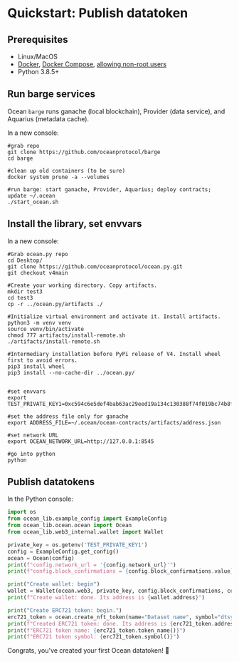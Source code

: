<!--
Copyright 2021 Ocean Protocol Foundation
SPDX-License-Identifier: Apache-2.0
-->

# Quickstart: Publish datatoken

## Prerequisites

-   Linux/MacOS
-   [Docker](https://docs.docker.com/engine/install/), [Docker Compose](https://docs.docker.com/compose/install/), [allowing non-root users](https://www.thegeekdiary.com/run-docker-as-a-non-root-user/)
-   Python 3.8.5+

## Run barge services

Ocean `barge` runs ganache (local blockchain), Provider (data service), and Aquarius (metadata cache).

In a new console:

```console
#grab repo
git clone https://github.com/oceanprotocol/barge
cd barge

#clean up old containers (to be sure)
docker system prune -a --volumes

#run barge: start ganache, Provider, Aquarius; deploy contracts; update ~/.ocean
./start_ocean.sh
```

## Install the library, set envvars

In a new console:

```console
#Grab ocean.py repo
cd Desktop/
git clone https://github.com/oceanprotocol/ocean.py.git
git checkout v4main

#Create your working directory. Copy artifacts.
mkdir test3
cd test3
cp -r ../ocean.py/artifacts ./

#Initialize virtual environment and activate it. Install artifacts.
python3 -m venv venv
source venv/bin/activate
chmod 777 artifacts/install-remote.sh
./artifacts/install-remote.sh

#Intermediary installation before PyPi release of V4. Install wheel first to avoid errors.
pip3 install wheel
pip3 install --no-cache-dir ../ocean.py/


#set envvars
export TEST_PRIVATE_KEY1=0xc594c6e5def4bab63ac29eed19a134c130388f74f019bc74b8f4389df2837a58

#set the address file only for ganache
export ADDRESS_FILE=~/.ocean/ocean-contracts/artifacts/address.json

#set network URL
export OCEAN_NETWORK_URL=http://127.0.0.1:8545

#go into python
python
```

## Publish datatokens

In the Python console:

```python
import os
from ocean_lib.example_config import ExampleConfig
from ocean_lib.ocean.ocean import Ocean
from ocean_lib.web3_internal.wallet import Wallet

private_key = os.getenv('TEST_PRIVATE_KEY1')
config = ExampleConfig.get_config()
ocean = Ocean(config)
print(f"config.network_url = '{config.network_url}'")
print(f"config.block_confirmations = {config.block_confirmations.value}")

print("Create wallet: begin")
wallet = Wallet(ocean.web3, private_key, config.block_confirmations, config.transaction_timeout)
print(f"Create wallet: done. Its address is {wallet.address}")

print("Create ERC721 token: begin.")
erc721_token = ocean.create_nft_token(name="Dataset name", symbol="dtsymbol", from_wallet=wallet, token_uri="https://oceanprotocol.com/nft/")
print(f"Created ERC721 token: done. Its address is {erc721_token.address}")
print(f"ERC721 token name: {erc721_token.token_name()}")
print(f"ERC721 token symbol: {erc721_token.symbol()}")
```

Congrats, you've created your first Ocean datatoken! 🐋
